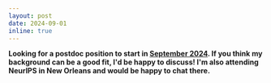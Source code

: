 ```yaml
---
layout: post
date: 2024-09-01
inline: true
---
```


**Looking for a postdoc position to start in <u>September 2024</u>. If you think my background can be a good fit, I'd be happy to discuss! I'm also attending NeurIPS in New Orleans and would be happy to chat there.**